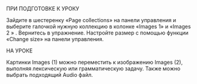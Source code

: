 
ПРИ ПОДГОТОВКЕ К УРОКУ

Зайдите в шестеренку «Page collections» на панели управления и выберите галочкой нужную коллекцию в колонке «Images 1» и «Images 2 » . 
Вернитесь в упражнение. Настройте размер с помощью функции «Change size» на панели управления.

НА УРОКЕ

Картинки Images (1) можно переместить к изображению Images (2), выполняя лексическую или грамматическую задачу. 
Также можно выбрать подходящий Audio файл.
